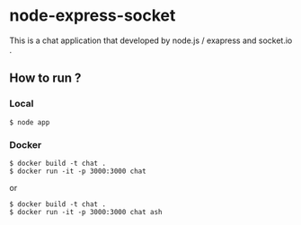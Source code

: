 # node-express-socket
This is a chat application that developed by node.js / exapress and socket.io .

## How to run ?

### Local

```
$ node app
```

### Docker

```
$ docker build -t chat .
$ docker run -it -p 3000:3000 chat
```

or

```
$ docker build -t chat .
$ docker run -it -p 3000:3000 chat ash
```